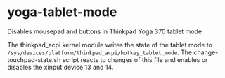# yoga-tablet-mode
Disables mousepad and buttons in Thinkpad Yoga 370 tablet mode

The thinkpad_acpi kernel module writes the state of the tablet mode to `/sys/devices/platform/thinkpad_acpi/hotkey_tablet_mode`.
The change-touchpad-state.sh script reacts to changes of this file and enables or disables the xinput device 13 and 14.
